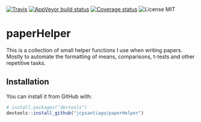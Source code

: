 [![Travis](https://img.shields.io/travis/jcpsantiago/paperHelper.svg?longCache=true&style)](https://travis-ci.org/jcpsantiago/paperHelper)
[![AppVeyor build status](https://ci.appveyor.com/api/projects/status/github/jcpsantiago/paperHelper?branch=master&svg=true)](https://ci.appveyor.com/project/jcpsantiago/paperHelper)
[![Coverage status](https://codecov.io/gh/jcpsantiago/paperHelper/branch/master/graph/badge.svg)](https://codecov.io/github/jcpsantiago/paperHelper?branch=master)
![License MIT](https://img.shields.io/badge/License-MIT-blue.svg?longCache=true&style)


# paperHelper

This is a collection of small helper functions I use when writing papers. Mostly
to automate the formatting of means, comparisons, t-tests and other repetitive
tasks.


## Installation

You can install it from GitHub with:

``` r
# install.packages("devtools")
devtools::install_github("jcpsantiago/paperHelper")
```
